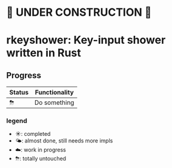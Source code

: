 # 🚧 UNDER CONSTRUCTION 🚧

# rkeyshower: Key-input shower written in Rust

## Progress
| Status | Functionality |
| ------------- | ------------- |
| ⛈ | Do something |
  
### legend
- ☀️: completed
- 🌤: almost done, still needs more impls 
- ☁️: work in progress
- ⛈: totally untouched